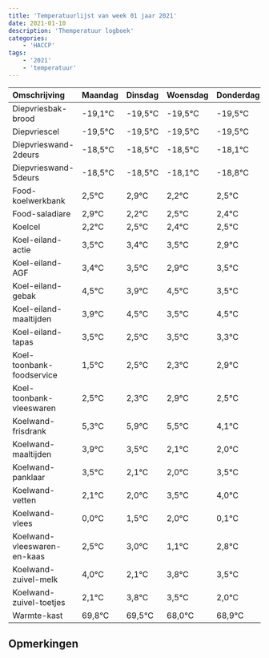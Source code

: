 ```yaml
---
title: 'Temperatuurlijst van week 01 jaar 2021'
date: 2021-01-10
description: 'Themperatuur logboek'
categories:
    - 'HACCP'
tags:
    - '2021'
    - 'temperatuur'
---
```

|Omschrijving|Maandag|Dinsdag|Woensdag|Donderdag|Vrijdag|Zaterdag|Zondag|
|:---|:---|:---|:---|:---|:---|:---|:---|
|Diepvriesbak-brood|-19,1°C|-19,5°C|-19,5°C|-19,5°C|-19,5°C|-19,1°C|-19,8°C|
|Diepvriescel|-19,5°C|-19,5°C|-19,5°C|-19,5°C|-19,1°C|-19,8°C|-19,5°C|
|Diepvrieswand-2deurs|-18,5°C|-18,5°C|-18,5°C|-18,1°C|-18,8°C|-18,5°C|-18,6°C|
|Diepvrieswand-5deurs|-18,5°C|-18,5°C|-18,1°C|-18,8°C|-18,5°C|-18,6°C|-18,5°C|
|Food-koelwerkbank|2,5°C|2,9°C|2,2°C|2,5°C|2,4°C|2,5°C|1,9°C|
|Food-saladiare|2,9°C|2,2°C|2,5°C|2,4°C|2,5°C|1,9°C|2,5°C|
|Koelcel|2,2°C|2,5°C|2,4°C|2,5°C|1,9°C|2,5°C|1,5°C|
|Koel-eiland-actie|3,5°C|3,4°C|3,5°C|2,9°C|3,5°C|2,5°C|3,5°C|
|Koel-eiland-AGF|3,4°C|3,5°C|2,9°C|3,5°C|2,5°C|3,5°C|3,3°C|
|Koel-eiland-gebak|4,5°C|3,9°C|4,5°C|3,5°C|4,5°C|4,3°C|4,9°C|
|Koel-eiland-maaltijden|3,9°C|4,5°C|3,5°C|4,5°C|4,3°C|4,9°C|4,5°C|
|Koel-eiland-tapas|3,5°C|2,5°C|3,5°C|3,3°C|3,9°C|3,5°C|2,1°C|
|Koel-toonbank-foodservice|1,5°C|2,5°C|2,3°C|2,9°C|2,5°C|1,1°C|1,0°C|
|Koel-toonbank-vleeswaren|2,5°C|2,3°C|2,9°C|2,5°C|1,1°C|1,0°C|2,5°C|
|Koelwand-frisdrank|5,3°C|5,9°C|5,5°C|4,1°C|4,0°C|5,5°C|6,0°C|
|Koelwand-maaltijden|3,9°C|3,5°C|2,1°C|2,0°C|3,5°C|4,0°C|2,1°C|
|Koelwand-panklaar|3,5°C|2,1°C|2,0°C|3,5°C|4,0°C|2,1°C|3,8°C|
|Koelwand-vetten|2,1°C|2,0°C|3,5°C|4,0°C|2,1°C|3,8°C|3,5°C|
|Koelwand-vlees|0,0°C|1,5°C|2,0°C|0,1°C|1,8°C|1,5°C|0,0°C|
|Koelwand-vleeswaren-en-kaas|2,5°C|3,0°C|1,1°C|2,8°C|2,5°C|1,0°C|1,9°C|
|Koelwand-zuivel-melk|4,0°C|2,1°C|3,8°C|3,5°C|2,0°C|2,9°C|3,4°C|
|Koelwand-zuivel-toetjes|2,1°C|3,8°C|3,5°C|2,0°C|2,9°C|3,4°C|3,5°C|
|Warmte-kast|69,8°C|69,5°C|68,0°C|68,9°C|69,4°C|69,5°C|69,2°C|

## Opmerkingen


